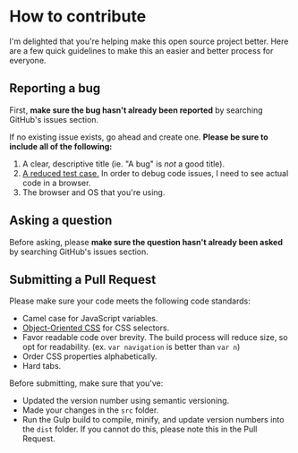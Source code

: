 # How to contribute

I'm delighted that you're helping make this open source project better. Here are a few quick guidelines to make this an easier and better process for everyone.



## Reporting a bug

First, **make sure the bug hasn't already been reported** by searching GitHub's issues section.

If no existing issue exists, go ahead and create one. **Please be sure to include all of the following:**

1. A clear, descriptive title (ie. "A bug" is *not* a good title).
2. [A reduced test case.](https://css-tricks.com/reduced-test-cases/) In order to debug code issues, I need to see actual code in a browser.
3. The browser and OS that you're using.



## Asking a question

Before asking, please **make sure the question hasn't already been asked** by searching GitHub's issues section.



## Submitting a Pull Request

Please make sure your code meets the following code standards:

- Camel case for JavaScript variables.
- [Object-Oriented CSS](http://www.slideshare.net/stubbornella/object-oriented-css) for CSS selectors.
- Favor readable code over brevity. The build process will reduce size, so opt for readability. (ex. `var navigation` is better than `var n`)
- Order CSS properties alphabetically.
- Hard tabs.

Before submitting, make sure that you've:

- Updated the version number using semantic versioning.
- Made your changes in the `src` folder.
- Run the Gulp build to compile, minify, and update version numbers into the `dist` folder. If you cannot do this, please note this in the Pull Request.